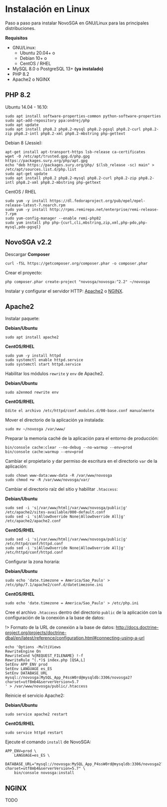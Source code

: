 # Instalación en Linux

Paso a paso para instalar NovoSGA en GNU/Linux para las principales distribuciones.

**Requisitos**

- GNU/Linux:
    - Ubuntu 20.04+ o
    - Debian 10+ o
    - CentOS / RHEL
- MySQL 8.0 o PostgreSQL 13+ **(ya instalado)**
- PHP 8.2
- Apache2 o NGINX

## PHP 8.2

Ubuntu 14.04 - 16.10:

    sudo apt install software-properties-common python-software-properties
    sudo apt-add-repository ppa:ondrej/php
    sudo apt update
    sudo apt install php8.2 php8.2-mysql php8.2-pgsql php8.2-curl php8.2-zip php8.2-intl php8.2-xml php8.2-mbstring php-gettext

Debian 8 (Jessie):

    apt-get install apt-transport-https lsb-release ca-certificates
    wget -O /etc/apt/trusted.gpg.d/php.gpg https://packages.sury.org/php/apt.gpg
    echo "deb https://packages.sury.org/php/ $(lsb_release -sc) main" > /etc/apt/sources.list.d/php.list
    sudo apt-get update
    sudo apt install php8.2 php8.2-mysql php8.2-curl php8.2-zip php8.2-intl php8.2-xml php8.2-mbstring php-gettext

CentOS / RHEL

    sudo yum -y install https://dl.fedoraproject.org/pub/epel/epel-release-latest-7.noarch.rpm
    sudo yum -y install http://rpms.remirepo.net/enterprise/remi-release-7.rpm
    sudo yum-config-manager --enable remi-php82
    sudo yum install php php-{curl,cli,mbstring,zip,xml,php-pdo,php-mysql,pdo-pgsql}


## NovoSGA v2.2

Descargar **Composer**

    curl -fSL https://getcomposer.org/composer.phar -o composer.phar

Crear el proyecto:

    php composer.phar create-project "novosga/novosga:^2.2" ~/novosga

Instalar y configurar el servidor HTTP: [Apache2](install-linux.md#Apache2) o [NGINX](install-linux.md#NGINX).

## Apache2

Instalar paquete:

**Debian/Ubuntu**

    sudo apt install apache2

**CentOS/RHEL**

    sudo yum -y install httpd
    sudo systemctl enable httpd.service
    sudo systemctl start httpd.service

Habilitar los módulos `rewrite` y `env` de Apache2.

**Debian/Ubuntu**

    sudo a2enmod rewrite env

**CentOS/RHEL**

    Edite el archivo /etc/httpd/conf.modules.d/00-base.conf manualmente

Mover el directorio de la aplicación ya instalada:

    sudo mv ~/novosga /var/www/

Preparar la memoria caché de la aplicación para el entorno de producción:
    
    bin/console cache:clear --no-debug --no-warmup --env=prod
    bin/console cache:warmup --env=prod
    
Cambiar el propietario y dar permiso de escritura en el directorio `var` de la aplicación:

    sudo chown www-data:www-data -R /var/www/novosga
    sudo chmod +w -R /var/www/novosga/var/

Cambiar el directorio raíz del sitio y habilitar `.htaccess`:

**Debian/Ubuntu**

    sudo sed -i 's|/var/www/html|/var/www/novosga/public|g' /etc/apache2/sites-available/000-default.conf
    sudo sed -i 's|AllowOverride None|AllowOverride All|g' /etc/apache2/apache2.conf

**CentOS/RHEL**

    sudo sed -i 's|/var/www/html|/var/www/novosga/public|g' /etc/httpd/conf/httpd.conf
    sudo sed -i 's|AllowOverride None|AllowOverride All|g' /etc/httpd/conf/httpd.conf

Configurar la zona horaria:

**Debian/Ubuntu**

    sudo echo 'date.timezone = America/Sao_Paulo' > /etc/php/7.1/apache2/conf.d/datetimezone.ini

**CentOS/RHEL**

    sudo echo 'date.timezone = America/Sao_Paulo' > /etc/php.ini

Cree el archivo `.htaccess` dentro del directorio `public` de la aplicación con la configuración de la conexión a la base de datos:

!> Formato de la URL de conexión a la base de datos: http://docs.doctrine-project.org/projects/doctrine-dbal/en/latest/reference/configuration.html#connecting-using-a-url

    echo 'Options -MultiViews
    RewriteEngine On
    RewriteCond %{REQUEST_FILENAME} !-f
    RewriteRule ^(.*)$ index.php [QSA,L]
    SetEnv APP_ENV prod
    SetEnv LANGUAGE es_ES
    SetEnv DATABASE_URL mysql://novosga:MySQL_App_P4ssW0rd@mysqldb:3306/novosga2?charset=utf8mb4&serverVersion=5.7
    ' > /var/www/novosga/public/.htaccess

Reinicie el servicio Apache2:

**Debian/Ubuntu**

    sudo service apache2 restart

**CentOS/RHEL**

    sudo service httpd restart

Ejecute el comando `install` de NovoSGA:

    APP_ENV=prod \
        LANGUAGE=es_ES \
        DATABASE_URL="mysql://novosga:MySQL_App_P4ssW0rd@mysqldb:3306/novosga2?charset=utf8mb4&serverVersion=5.7" \
        bin/console novosga:install

## NGINX

TODO
